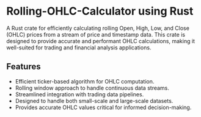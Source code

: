# Rolling-OHLC-Calculator using Rust
A Rust crate for efficiently calculating rolling Open, High, Low, and Close (OHLC) prices from a stream of price and timestamp data. This crate is designed to provide accurate and performant OHLC calculations, making it well-suited for trading and financial analysis applications.
## Features
- Efficient ticker-based algorithm for OHLC computation.
- Rolling window approach to handle continuous data streams.
- Streamlined integration with trading data pipelines.
- Designed to handle both small-scale and large-scale datasets.
- Provides accurate OHLC values critical for informed decision-making.
